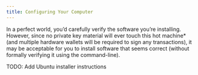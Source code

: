 ```yaml
---
title: Configuring Your Computer
---
```


In a perfect world, you’d carefully verify the software you’re installing.
However, since no private key material will ever touch this hot machine* (and multiple hardware wallets will be required to sign any transactions), it may be acceptable for you to install software that seems correct (without formally verifying it using the command-line).

TODO: Add Ubuntu installer instructions

